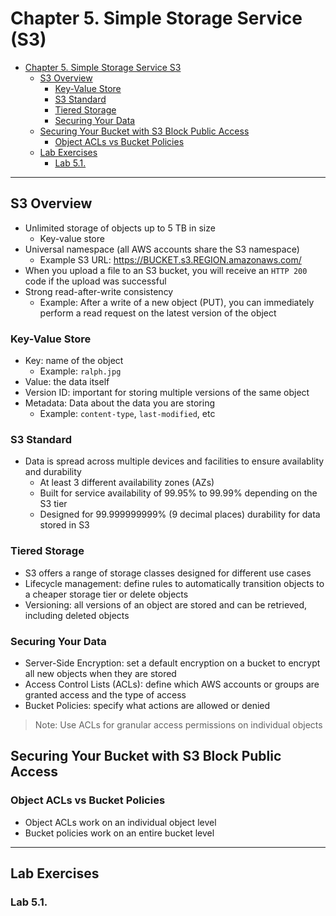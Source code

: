 # Chapter 5. Simple Storage Service (S3)

<!-- TOC -->

- [Chapter 5. Simple Storage Service S3](#chapter-5-simple-storage-service-s3)
  - [S3 Overview](#s3-overview)
    - [Key-Value Store](#key-value-store)
    - [S3 Standard](#s3-standard)
    - [Tiered Storage](#tiered-storage)
    - [Securing Your Data](#securing-your-data)
  - [Securing Your Bucket with S3 Block Public Access](#securing-your-bucket-with-s3-block-public-access)
    - [Object ACLs vs Bucket Policies](#object-acls-vs-bucket-policies)
  - [Lab Exercises](#lab-exercises)
    - [Lab 5.1.](#lab-51)

<!-- /TOC -->

---
## S3 Overview

* Unlimited storage of objects up to 5 TB in size
  - Key-value store
* Universal namespace (all AWS accounts share the S3 namespace)
  - Example S3 URL: https://BUCKET.s3.REGION.amazonaws.com/
* When you upload a file to an S3 bucket, you will receive an `HTTP 200` code if the upload was successful
* Strong read-after-write consistency
  - Example: After a write of a new object (PUT), you can immediately perform a read request on the latest version of the object

### Key-Value Store

* Key: name of the object
  - Example: `ralph.jpg`
* Value: the data itself
* Version ID: important for storing multiple versions of the same object
* Metadata: Data about the data you are storing
  - Example: `content-type`, `last-modified`, etc

### S3 Standard

* Data is spread across multiple devices and facilities to ensure availablity and durability
  - At least 3 different availability zones (AZs)
  - Built for service availability of 99.95% to 99.99% depending on the S3 tier
  - Designed for 99.999999999% (9 decimal places) durability for data stored in S3

### Tiered Storage

* S3 offers a range of storage classes designed for different use cases
* Lifecycle management: define rules to automatically transition objects to a cheaper storage tier or delete objects
* Versioning: all versions of an object are stored and can be retrieved, including deleted objects

### Securing Your Data

* Server-Side Encryption: set a default encryption on a bucket to encrypt all new objects when they are stored
* Access Control Lists (ACLs): define which AWS accounts or groups are granted access and the type of access
* Bucket Policies: specify what actions are allowed or denied

> Note: Use ACLs for granular access permissions on individual objects

## Securing Your Bucket with S3 Block Public Access

### Object ACLs vs Bucket Policies

* Object ACLs work on an individual object level
* Bucket policies work on an entire bucket level

---
## Lab Exercises

### Lab 5.1.